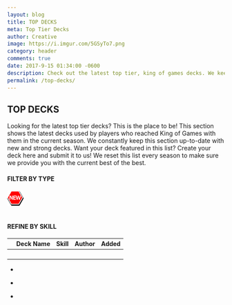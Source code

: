 ```yaml
---
layout: blog
title: TOP DECKS
meta: Top Tier Decks
author: Creative
image: https://i.imgur.com/5GSyTo7.png
category: header
comments: true
date: 2017-9-15 01:34:00 -0600
description: Check out the latest top tier, king of games decks. We keep this list up-to-date to provide you with current season's strongest and best decks.
permalink: /top-decks/  
---
```


<div class="section">
    <h2>TOP DECKS</h2>
    <p>Looking for the latest top tier decks? This is the place to be! This section shows the latest decks used by players who reached King of Games with them in the current season. We constantly keep this section up-to-date with new and strong decks. Want your deck featured in this list? Create your deck here and submit it to us! We reset this list every season to make sure we provide you with the current best of the best.</p>
</div>

<div class="section">
    <h4>FILTER BY TYPE</h4>
    <div class="decktype-filter row" data-bind="foreach: deckTypes">
        <div class="btn-wrapper col-sm-6 col-md-4 col-lg-3">
            <img class="decktype-new" data-bind="css: { hidden: $root.deckTypeHasNewDecks($data) == false }" src="/img/new.png" />
            <div class="btn-decktype" data-bind="css: { active: $root.activeDeckType() === $rawData }, click: $root.filterByType">
                <img  class="decktype-card" data-bind="attr: { src: 'https://yugiohprices.com/api/card_image/' + card }" />
                <span class="decktype-display" data-bind="text: display"></span>
                <span class="decktype-count" data-bind="text: count"></span>
            </div>
        </div>
    </div>
</div>

<div class="section" id="SkillSelection" data-bind="css: { hidden: $root.filteredSkills().length == 0}">
    <h4>REFINE BY SKILL</h4>
    <div class="skill-filter row" data-bind="foreach: filteredSkills">
        <div class="btn-wrapper col-sm-4 col-md-3 col-lg-2">
            <span class="decktype-display" data-bind="text: $rawData, css: { active: $root.activeSkill() === $rawData }, click: $root.filterByTypeAndSkill"></span>
        </div>
    </div>
</div>

<div class="section">
    <table id="TopDecksTable" class="table">
        <thead>
            <tr>
                <th class="thumb-col"></th>
                <th>Deck Name</th>
                <th class="skill">Skill</th>
                <th class="author">Author</th>
                <th class="added">Added</th>
            </tr>
        </thead>
        <tbody data-bind="foreach: filteredDecks"> <!-- pagedDecks -->
            <tr data-bind="click: $root.navigateToDeck">
                <td class="thumb-col">
                    <div class="thumbnail">
                        <img data-bind="attr: { src: 'https://yugiohprices.com/api/card_image/' + front }" class="portrait" />  
                    </div>
                </td>
                <td data-bind="text: name"></td>
                <td data-bind="text: skill"></td>
                <td data-bind="text: author"></td>
                <td data-bind="text: created"></td>
            </tr>
        </tbody>
    </table>
</div>

<div class="section hidden">
    <nav>
        <ul class="pagination">
            <li class="previous"><a aria-label="Previous"><span class="fa fa-chevron-left" aria-hidden="true"></span></a></li>
        </ul>
        <ul class="pagination pages" data-bind="foreach: $root.pages">
            <li data-bind="css: { active: active}"><a data-bind="text: page"></a></li>
        </ul>
        <ul class="pagination">
            <li class="next"><a aria-label="Next"><span class="fa fa-chevron-right" aria-hidden="true"></span></a></li>
        </ul>
    </nav>
</div>

<div class="clearfix"></div>